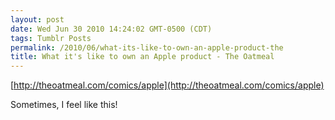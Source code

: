 ```yaml
---
layout: post
date: Wed Jun 30 2010 14:24:02 GMT-0500 (CDT)
tags: Tumblr Posts
permalink: /2010/06/what-its-like-to-own-an-apple-product-the
title: What it's like to own an Apple product - The Oatmeal
---
```


[http://theoatmeal.com/comics/apple](http://theoatmeal.com/comics/apple)

Sometimes, I feel like this!
